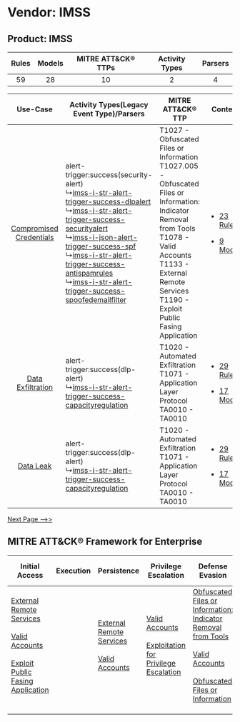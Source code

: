 Vendor: IMSS
============
Product: IMSS
-------------
| Rules | Models | MITRE ATT&CK® TTPs | Activity Types | Parsers |
|:-----:|:------:|:------------------:|:--------------:|:-------:|
|  59   |   28   |         10         |       2        |    4    |

|    Use-Case    | Activity Types(Legacy Event Type)/Parsers    | MITRE ATT&CK® TTP    | Content    |
|:----:| ---- | ---- | ---- |
| [Compromised Credentials](../../../UseCases/uc_compromised_credentials.md) |  alert-trigger:success(security-alert)<br> ↳[imss-i-str-alert-trigger-success-dlpalert](Ps/pC_imssistralerttriggersuccessdlpalert.md)<br> ↳[imss-i-str-alert-trigger-success-securityalert](Ps/pC_imssistralerttriggersuccesssecurityalert.md)<br> ↳[imss-i-json-alert-trigger-success-spf](Ps/pC_imssijsonalerttriggersuccessspf.md)<br> ↳[imss-i-str-alert-trigger-success-antispamrules](Ps/pC_imssistralerttriggersuccessantispamrules.md)<br> ↳[imss-i-str-alert-trigger-success-spoofedemailfilter](Ps/pC_imssistralerttriggersuccessspoofedemailfilter.md)<br> | T1027 - Obfuscated Files or Information<br>T1027.005 - Obfuscated Files or Information: Indicator Removal from Tools<br>T1078 - Valid Accounts<br>T1133 - External Remote Services<br>T1190 - Exploit Public Fasing Application<br> | [<ul><li>23 Rules</li></ul><ul><li>9 Models</li></ul>](RM/r_m_imss_imss_Compromised_Credentials.md) |
|       [Data Exfiltration](../../../UseCases/uc_data_exfiltration.md)       |  alert-trigger:success(dlp-alert)<br> ↳[imss-i-str-alert-trigger-success-capacityregulation](Ps/pC_imssistralerttriggersuccesscapacityregulation.md)<br>    | T1020 - Automated Exfiltration<br>T1071 - Application Layer Protocol<br>TA0010 - TA0010<br>    | [<ul><li>29 Rules</li></ul><ul><li>17 Models</li></ul>](RM/r_m_imss_imss_Data_Exfiltration.md)      |
|    [Data Leak](../../../UseCases/uc_data_leak.md)    |  alert-trigger:success(dlp-alert)<br> ↳[imss-i-str-alert-trigger-success-capacityregulation](Ps/pC_imssistralerttriggersuccesscapacityregulation.md)<br>    | T1020 - Automated Exfiltration<br>T1071 - Application Layer Protocol<br>TA0010 - TA0010<br>    | [<ul><li>29 Rules</li></ul><ul><li>17 Models</li></ul>](RM/r_m_imss_imss_Data_Leak.md)    |
[Next Page -->>](2_ds_imss_imss.md)

MITRE ATT&CK® Framework for Enterprise
--------------------------------------
| Initial Access                                                                                                                                                                                                                         | Execution | Persistence                                                                                                                                      | Privilege Escalation                                                                                                                                          | Defense Evasion                                                                                                                                                                                                                                                               | Credential Access | Discovery | Lateral Movement | Collection | Command and Control                                                             | Exfiltration                                                                | Impact |
| -------------------------------------------------------------------------------------------------------------------------------------------------------------------------------------------------------------------------------------- | --------- | ------------------------------------------------------------------------------------------------------------------------------------------------ | ------------------------------------------------------------------------------------------------------------------------------------------------------------- | ----------------------------------------------------------------------------------------------------------------------------------------------------------------------------------------------------------------------------------------------------------------------------- | ----------------- | --------- | ---------------- | ---------- | ------------------------------------------------------------------------------- | --------------------------------------------------------------------------- | ------ |
| [External Remote Services](https://attack.mitre.org/techniques/T1133)<br><br>[Valid Accounts](https://attack.mitre.org/techniques/T1078)<br><br>[Exploit Public Fasing Application](https://attack.mitre.org/techniques/T1190)<br><br> |           | [External Remote Services](https://attack.mitre.org/techniques/T1133)<br><br>[Valid Accounts](https://attack.mitre.org/techniques/T1078)<br><br> | [Valid Accounts](https://attack.mitre.org/techniques/T1078)<br><br>[Exploitation for Privilege Escalation](https://attack.mitre.org/techniques/T1068)<br><br> | [Obfuscated Files or Information: Indicator Removal from Tools](https://attack.mitre.org/techniques/T1027/005)<br><br>[Valid Accounts](https://attack.mitre.org/techniques/T1078)<br><br>[Obfuscated Files or Information](https://attack.mitre.org/techniques/T1027)<br><br> |                   |           |                  |            | [Application Layer Protocol](https://attack.mitre.org/techniques/T1071)<br><br> | [Automated Exfiltration](https://attack.mitre.org/techniques/T1020)<br><br> |        |